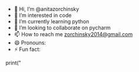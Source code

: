 - 👋 Hi, I’m @anitazorchinsky
- 👀 I’m interested in code
- 🌱 I’m currently learning python
- 💞️ I’m looking to collaborate on pycharm
- 📫 How to reach me zorchinsky2014@gmail.com
- 😄 Pronouns: 
- ⚡ Fun fact: 

<!---
anitazorchinsky/anitazorchinsky is a ✨ special ✨ repository because its `README.md` (this file) appears on your GitHub profile.
You can click the Preview link to take a look at your changes.
--->
print("
